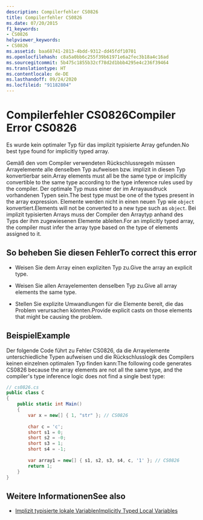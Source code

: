 ```yaml
---
description: Compilerfehler CS0826
title: Compilerfehler CS0826
ms.date: 07/20/2015
f1_keywords:
- CS0826
helpviewer_keywords:
- CS0826
ms.assetid: baa68741-2813-4bdd-9312-dd45fdf10701
ms.openlocfilehash: c8a5a0bb6c255f39b61971e6a2fec3b18a4c16ad
ms.sourcegitcommit: 5b475c1855b32cf78d2d1bbb4295e4c236f39464
ms.translationtype: HT
ms.contentlocale: de-DE
ms.lasthandoff: 09/24/2020
ms.locfileid: "91182804"
---
```

# <a name="compiler-error-cs0826"></a><span data-ttu-id="5ddbe-103">Compilerfehler CS0826</span><span class="sxs-lookup"><span data-stu-id="5ddbe-103">Compiler Error CS0826</span></span>

<span data-ttu-id="5ddbe-104">Es wurde kein optimaler Typ für das implizit typisierte Array gefunden.</span><span class="sxs-lookup"><span data-stu-id="5ddbe-104">No best type found for implicitly typed array.</span></span>  
  
 <span data-ttu-id="5ddbe-105">Gemäß den vom Compiler verwendeten Rückschlussregeln müssen Arrayelemente alle denselben Typ aufweisen bzw. implizit in diesen Typ konvertierbar sein.</span><span class="sxs-lookup"><span data-stu-id="5ddbe-105">Array elements must all be the same type or implicitly convertible to the same type according to the type inference rules used by the compiler.</span></span> <span data-ttu-id="5ddbe-106">Der optimale Typ muss einer der im Arrayausdruck vorhandenen Typen sein.</span><span class="sxs-lookup"><span data-stu-id="5ddbe-106">The best type must be one of the types present in the array expression.</span></span> <span data-ttu-id="5ddbe-107">Elemente werden nicht in einen neuen Typ wie `object` konvertiert.</span><span class="sxs-lookup"><span data-stu-id="5ddbe-107">Elements will not be converted to a new type such as `object`.</span></span> <span data-ttu-id="5ddbe-108">Bei implizit typisierten Arrays muss der Compiler den Arraytyp anhand des Typs der ihm zugewiesenen Elemente ableiten.</span><span class="sxs-lookup"><span data-stu-id="5ddbe-108">For an implicitly typed array, the compiler must infer the array type based on the type of elements assigned to it.</span></span>  
  
## <a name="to-correct-this-error"></a><span data-ttu-id="5ddbe-109">So beheben Sie diesen Fehler</span><span class="sxs-lookup"><span data-stu-id="5ddbe-109">To correct this error</span></span>  
  
- <span data-ttu-id="5ddbe-110">Weisen Sie dem Array einen expliziten Typ zu.</span><span class="sxs-lookup"><span data-stu-id="5ddbe-110">Give the array an explicit type.</span></span>  
  
- <span data-ttu-id="5ddbe-111">Weisen Sie allen Arrayelementen denselben Typ zu.</span><span class="sxs-lookup"><span data-stu-id="5ddbe-111">Give all array elements the same type.</span></span>  
  
- <span data-ttu-id="5ddbe-112">Stellen Sie explizite Umwandlungen für die Elemente bereit, die das Problem verursachen könnten.</span><span class="sxs-lookup"><span data-stu-id="5ddbe-112">Provide explicit casts on those elements that might be causing the problem.</span></span>  
  
## <a name="example"></a><span data-ttu-id="5ddbe-113">Beispiel</span><span class="sxs-lookup"><span data-stu-id="5ddbe-113">Example</span></span>  

 <span data-ttu-id="5ddbe-114">Der folgende Code führt zu Fehler CS0826, da die Arrayelemente unterschiedliche Typen aufweisen und die Rückschlusslogik des Compilers keinen einzelnen optimalen Typ finden kann:</span><span class="sxs-lookup"><span data-stu-id="5ddbe-114">The following code generates CS0826 because the array elements are not all the same type, and the compiler's type inference logic does not find a single best type:</span></span>  
  
```csharp  
// cs0826.cs  
public class C  
{  
    public static int Main()  
    {  
        var x = new[] { 1, "str" }; // CS0826  
  
        char c = 'c';  
        short s1 = 0;  
        short s2 = -0;  
        short s3 = 1;  
        short s4 = -1;  
  
        var array1 = new[] { s1, s2, s3, s4, c, '1' }; // CS0826  
        return 1;  
    }  
}  
```  
  
## <a name="see-also"></a><span data-ttu-id="5ddbe-115">Weitere Informationen</span><span class="sxs-lookup"><span data-stu-id="5ddbe-115">See also</span></span>

- [<span data-ttu-id="5ddbe-116">Implizit typisierte lokale Variablen</span><span class="sxs-lookup"><span data-stu-id="5ddbe-116">Implicitly Typed Local Variables</span></span>](../../programming-guide/classes-and-structs/implicitly-typed-local-variables.md)
